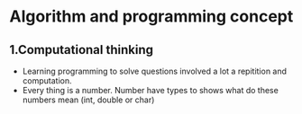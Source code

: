 # Algorithm and programming concept
## 1.Computational thinking
* Learning programming to solve questions involved a lot a repitition and computation.
* Every thing is a number. Number have types to shows what do these numbers mean (int, double or char)
